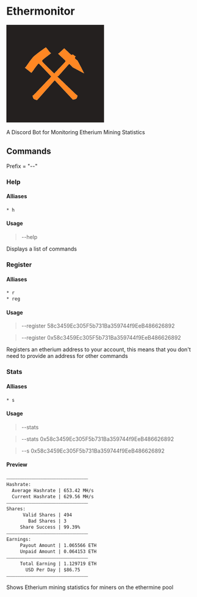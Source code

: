 # Ethermonitor

![Logo](./Logo.png)

A Discord Bot for Monitoring Etherium Mining Statistics

## Commands

Prefix = "--"

### Help

#### Alliases

    * h

#### Usage

> --help

Displays a list of commands

### Register

#### Alliases

    * r
    * reg

#### Usage

> --register 58c3459Ec305F5b731Ba359744f9EeB486626892

> --register 0x58c3459Ec305F5b731Ba359744f9EeB486626892

Registers an etherium address to your account, this means that you don't need to provide an address for other commands

### Stats

#### Alliases

    * s

#### Usage

> --stats

> --stats 0x58c3459Ec305F5b731Ba359744f9EeB486626892

> --s 0x58c3459Ec305F5b731Ba359744f9EeB486626892

#### Preview

```
⎯⎯⎯⎯⎯⎯⎯⎯⎯⎯⎯⎯⎯⎯⎯⎯⎯⎯⎯⎯⎯⎯⎯⎯⎯⎯⎯⎯⎯⎯⎯⎯⎯⎯⎯⎯
Hashrate:
  Average Hashrate | 653.42 MH/s
  Current Hashrate | 629.56 MH/s
⎯⎯⎯⎯⎯⎯⎯⎯⎯⎯⎯⎯⎯⎯⎯⎯⎯⎯⎯⎯⎯⎯⎯⎯⎯⎯⎯⎯⎯⎯⎯⎯⎯⎯⎯⎯
Shares:
      Valid Shares | 494
        Bad Shares | 3
     Share Success | 99.39%
⎯⎯⎯⎯⎯⎯⎯⎯⎯⎯⎯⎯⎯⎯⎯⎯⎯⎯⎯⎯⎯⎯⎯⎯⎯⎯⎯⎯⎯⎯⎯⎯⎯⎯⎯⎯
Earnings:
     Payout Amount | 1.065566 ETH
     Unpaid Amount | 0.064153 ETH
⎯⎯⎯⎯⎯⎯⎯⎯⎯⎯⎯⎯⎯⎯⎯⎯⎯⎯⎯⎯⎯⎯⎯⎯⎯⎯⎯⎯⎯⎯⎯⎯⎯⎯⎯⎯
     Total Earning | 1.129719 ETH
       USD Per Day | $86.75
⎯⎯⎯⎯⎯⎯⎯⎯⎯⎯⎯⎯⎯⎯⎯⎯⎯⎯⎯⎯⎯⎯⎯⎯⎯⎯⎯⎯⎯⎯⎯⎯⎯⎯⎯⎯
```

Shows Etherium mining statistics for miners on the ethermine pool
